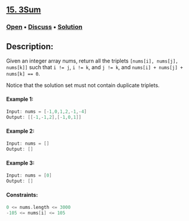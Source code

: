 ## [15. 3Sum](https://leetcode.com/problems/3sum/)

### [Open](https://leetcode.com/problems/3sum/) • [Discuss](https://leetcode.com/problems/3sum/discuss/1144266/Swift%3A-3Sum) • [Solution](https://gist.github.com/asahiocean/ad5b43fc2fefa424cbd627395fd3b157)

## Description:

Given an integer array nums, return all the triplets ```[nums[i], nums[j], nums[k]]``` such that ```i != j```, ```i != k```, and ```j != k```, and ```nums[i] + nums[j] + nums[k] == 0```.

Notice that the solution set must not contain duplicate triplets.

#### Example 1:
```swift
Input: nums = [-1,0,1,2,-1,-4]
Output: [[-1,-1,2],[-1,0,1]]
```

#### Example 2:
```swift
Input: nums = []
Output: []
```

#### Example 3:
```swift
Input: nums = [0]
Output: []
``` 

#### Constraints:
```swift
0 <= nums.length <= 3000
-105 <= nums[i] <= 105
```
